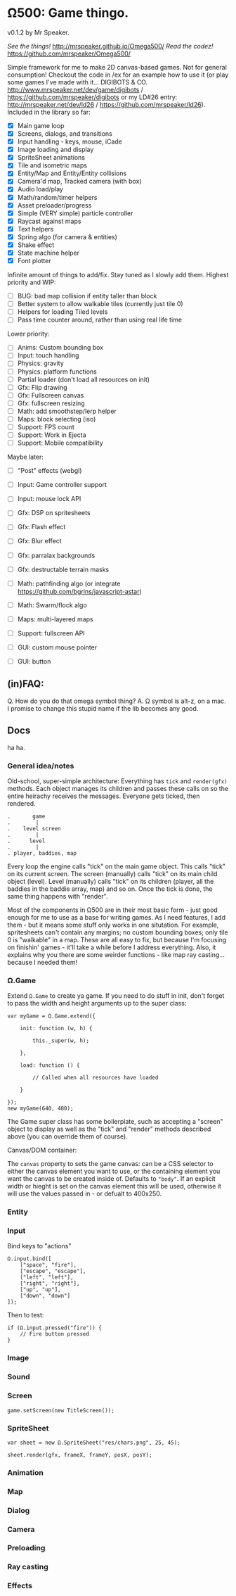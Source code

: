 # Ω500: Game thingo.

v0.1.2 by Mr Speaker.

*See the things!* http://mrspeaker.github.io/Omega500/
*Read the codez!* https://github.com/mrspeaker/Omega500/

Simple framework for me to make 2D canvas-based games. Not for general consumption! Checkout the code in /ex for an example how to use it (or play some games I've made with it... DIGIBOTS & CO. http://www.mrspeaker.net/dev/game/digibots / https://github.com/mrspeaker/digibots or my LD#26 entry: http://mrspeaker.net/dev/ld26 / https://github.com/mrspeaker/ld26). Included in the library so far:

- [X] Main game loop
- [X] Screens, dialogs, and transitions
- [X] Input handling - keys, mouse, iCade
- [X] Image loading and display
- [X] SpriteSheet animations
- [X] Tile and isometric maps
- [X] Entity/Map and Entity/Entity collisions
- [X] Camera'd map, Tracked camera (with box)
- [X] Audio load/play
- [X] Math/random/timer helpers
- [X] Asset preloader/progress
- [X] Simple (VERY simple) particle controller
- [X] Raycast against maps
- [X] Text helpers
- [X] Spring algo (for camera & entities)
- [X] Shake effect
- [X] State machine helper
- [X] Font plotter

Infinite amount of things to add/fix. Stay tuned as I slowly add them. Highest priority and WIP:

- [ ] BUG: bad map collision if entity taller than block
- [ ] Better system to allow walkable tiles (currently just tile 0)
- [ ] Helpers for loading Tiled levels
- [ ] Pass time counter around, rather than using real life time

Lower priority:

- [ ] Anims: Custom bounding box
- [ ] Input: touch handling
- [ ] Physics: gravity
- [ ] Physics: platform functions
- [ ] Partial loader (don't load all resources on init)
- [ ] Gfx: Flip drawing
- [ ] Gfx: Fullscreen canvas
- [ ] Gfx: fullscreen resizing
- [ ] Math: add smoothstep/lerp helper
- [ ] Maps: block selecting (iso)
- [ ] Support: FPS count
- [ ] Support: Work in Ejecta
- [ ] Support: Mobile compatibility

Maybe later:

- [ ] "Post" effects (webgl)
- [ ] Input: Game controller support
- [ ] Input: mouse lock API
- [ ] Gfx: DSP on spritesheets
- [ ] Gfx: Flash effect
- [ ] Gfx: Blur effect
- [ ] Gfx: parralax backgrounds
- [ ] Gfx: destructable terrain masks
- [ ] Math: pathfinding algo (or integrate https://github.com/bgrins/javascript-astar)
- [ ] Math: Swarm/flock algo
- [ ] Maps: multi-layered maps
- [ ] Support: fullscreen API
- [ ] GUI: custom mouse pointer
- [ ] GUI: button


## (in)FAQ:

Q. How do you do that omega symbol thing?
A. Ω symbol is alt-z, on a mac. I promise to change this stupid name if the lib becomes any good.


## Docs

ha ha.

### General idea/notes

Old-school, super-simple architecture: Everything has `tick` and `render(gfx)` methods. Each object manages its children and passes these calls on so the entire heirachy receives the messages. Everyone gets ticked, then rendered.

    .       game
    .        |
    .    level screen
    .        |
    .      level
    .        |
    . player, baddies, map

Every loop the engine calls "tick" on the main game object. This calls "tick" on its current screen. The screen (manually) calls "tick" on its main child object (level). Level (manually) calls "tick" on its children (player, all the baddies in the baddie array, map) and so on. Once the tick is done, the same thing happens with "render".

Most of the components in Ω500 are in their most basic form - just good enough for me to use as a base for writing games. As I need features, I add them - but it means some stuff only works in one situtation. For example, spritesheets can't contain any margins; no custom bounding boxes; only tile 0 is "walkable" in a map. These are all easy to fix, but because I'm focusing on finishin' games - it'll take a while before I address everything. Also, it explains why you there are some weirder functions - like map ray casting... because I needed them!


### Ω.Game

Extend `Ω.Game` to create ya game. If you need to do stuff in init, don't forget to pass the width and height arguments up to the super class:

    var myGame = Ω.Game.extend({

    	init: function (w, h) {

    		this._super(w, h);

    	},

    	load: function () {

    		// Called when all resources have loaded

    	}

    });
    new myGame(640, 480);

The Game super class has some boilerplate, such as accepting a "screen" object to display as well as the "tick" and "render" methods described above (you can override them of course).

Canvas/DOM container:

The `canvas` property to sets the game canvas: can be a CSS selector to either the canvas element you want to use, or the containing element you want the canvas to be created inside of. Defaults to `"body"`. If an explicit width or hieght is set on the canvas element this will be used, otherwise it will use the values passed in - or defualt to 400x250.

### Entity

### Input

Bind keys to "actions"

	Ω.input.bind([
		["space", "fire"],
		["escape", "escape"],
		["left", "left"],
		["right", "right"],
		["up", "up"],
		["down", "down"]
	]);

Then to test:

	if (Ω.input.pressed("fire")) {
		// Fire button pressed
	}

### Image

### Sound

### Screen

	game.setScreen(new TitleScreen());

### SpriteSheet

	var sheet = new Ω.SpriteSheet("res/chars.png", 25, 45);

	sheet.render(gfx, frameX, frameY, posX, posY);

### Animation

### Map

### Dialog

### Camera

### Preloading

### Ray casting

### Effects


